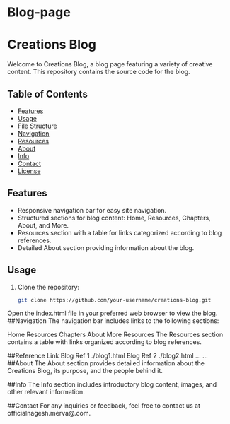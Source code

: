 # Blog-page

# Creations Blog

Welcome to Creations Blog, a blog page featuring a variety of creative content. This repository contains the source code for the blog.

## Table of Contents
- [Features](#features)
- [Usage](#usage)
- [File Structure](#file-structure)
- [Navigation](#navigation)
- [Resources](#resources)
- [About](#about)
- [Info](#info)
- [Contact](#contact)
- [License](#license)

## Features
- Responsive navigation bar for easy site navigation.
- Structured sections for blog content: Home, Resources, Chapters, About, and More.
- Resources section with a table for links categorized according to blog references.
- Detailed About section providing information about the blog.

## Usage
1. Clone the repository:
   ```bash
   git clone https://github.com/your-username/creations-blog.git
Open the index.html file in your preferred web browser to view the blog.
##Navigation
The navigation bar includes links to the following sections:

Home
Resources
Chapters
About
More
Resources
The Resources section contains a table with links organized according to blog references.

##Reference	Link
Blog Ref 1	./blog1.html
Blog Ref 2	./blog2.html
...	...
##About
The About section provides detailed information about the Creations Blog, its purpose, and the people behind it.

##Info
The Info section includes introductory blog content, images, and other relevant information.

##Contact
For any inquiries or feedback, feel free to contact us at officialnagesh.merva@.com.
